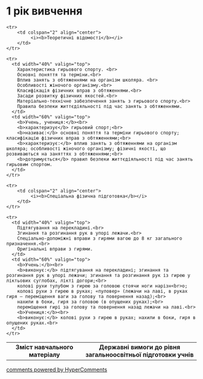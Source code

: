 <div id="hypercomments_widget" class="js-hypercomments-widget invisible"></div>

1 рік вивчення
=============================

<table>
  <body>
    <tr>
      <td width="40%" align="center">
        <b>Зміст навчального матеріалу</b>
      </td>
      <td width="60%" align="center" valign="top">
        <b>Державні вимоги до рівня загальноосвітньої підготовки учнів</b>
      </td>
    </tr>

    <tr>
    	<td colspan="2" align="center">
    		 <i><b>Теоретичні відомості</b></i>
    	</td>
    </tr>

    <tr>
      <td width="40%" valign="top">
        Характеристика гирьового спорту. <br>
		Основні поняття та терміни.<br>
		Вплив занять з обтяженнями на організм школяра. <br>
		Особливості жіночого організму.<br>
		Класифікація фізичних вправ з обтяженнями.<br>
		Засади розвитку фізичних якостей.<br>
		Матеріально-технічне забезпечення занять з гирьового спорту.<br>
		Правила безпеки життєдіяльності під час занять з обтяженнями.
      </td>
      <td width="60%" valign="top">
        <b>Учень, учениця:</b><br>
		<b>характеризує</b> гирьовий спорт;<br>
		<b>називає:</b> основні поняття та терміни гирьового спорту; класифікацію фізичних вправ з обтяженнями;<br>
		<b>характеризує:</b> вплив занять з обтяженнями на організм школяра; особливості жіночого організму; фізичні якості, що розвиваються на заняттях з обтяженнями;<br>
		<b>дотримується</b> правил безпеки життєдіяльності під час занять гирьовим спортом.
      </td>
    </tr>

    <tr>
    	<td colspan="2" align="center">
    		 <i><b>Спеціальна фізична підготовка</b></i>
    	</td>
    </tr>

    <tr>
      <td width="40%" valign="top">
        Підтягування на перекладині.<br>
        Згинання та розгинання рук в упорі лежачи.<br>
        Спеціально-допоміжні вправи з гирями вагою до 8 кг загального призначення.<br>
        Оригінальні вправи з гирями.
      </td>
      <td width="60%" valign="top">
        <b>Учень:</b><br>
        <b>виконує:</b> підтягування на перекладині; згинання та розгинання рук в упорі лежачи; згинання та розгинання рук із гирею у ліктьових суглобах, лікті догори;<br>
        колові рухи тулубом з гирею за головою стоячи ноги нарізн<br>о;
        колові рухи з гирею в руках; «пуловер» (лежачи на лаві, в руках гиря – переміщення ваги за голову та повернення назад);<br>
        нахили в боки, гиря за головою (в опущених руках);<br>
        переміщення гирі за голову та повернення назад лежачи на лаві.<br>
        <b>Учениця:</b><br>
        <b>виконує:</b> колові рухи з гирею в руках; нахили в боки, гиря в опущених руках.<br>
      </td>
    </tr>
  </body>
</table>

<div class="js-hypercomments-container">
    <a href="http://hypercomments.com" class="hc-link" title="comments widget">comments powered by HyperComments</a>
</div>
